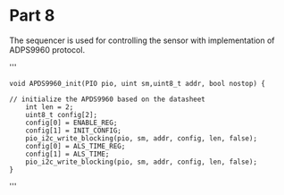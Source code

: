 # Part 8
The sequencer is used for controlling the sensor with implementation of ADPS9960 protocol.

'''

    void APDS9960_init(PIO pio, uint sm,uint8_t addr, bool nostop) {

    // initialize the APDS9960 based on the datasheet
        int len = 2;
        uint8_t config[2];
        config[0] = ENABLE_REG;
        config[1] = INIT_CONFIG;
        pio_i2c_write_blocking(pio, sm, addr, config, len, false);
        config[0] = ALS_TIME_REG;
        config[1] = ALS_TIME;
        pio_i2c_write_blocking(pio, sm, addr, config, len, false);
    }
'''
